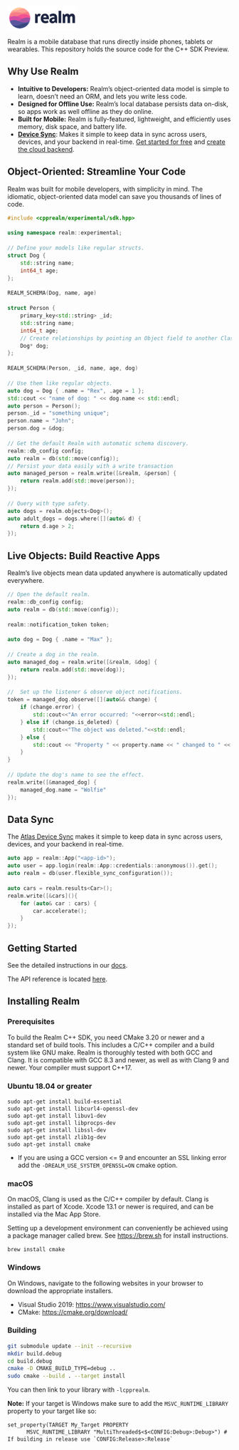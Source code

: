 ![Realm](./logo.png)

Realm is a mobile database that runs directly inside phones, tablets or wearables.
This repository holds the source code for the C++ SDK Preview.

## Why Use Realm

* **Intuitive to Developers:** Realm’s object-oriented data model is simple to learn, doesn’t need an ORM, and lets you write less code.
* **Designed for Offline Use:** Realm’s local database persists data on-disk, so apps work as well offline as they do online.
* **Built for Mobile:** Realm is fully-featured, lightweight, and efficiently uses memory, disk space, and battery life.
* **[Device Sync](https://www.mongodb.com/atlas/app-services/device-sync)**: Makes it simple to keep data in sync across users, devices, and your backend in real-time. [Get started for free](https://www.mongodb.com/docs/realm/sdk/cpp/sync/) and [create the cloud backend](http://mongodb.com/realm/register?utm_medium=github_atlas_CTA&utm_source=realm_cpp_github).

## Object-Oriented: Streamline Your Code

Realm was built for mobile developers, with simplicity in mind. The idiomatic, object-oriented data model can save you thousands of lines of code.

```cpp
#include <cpprealm/experimental/sdk.hpp>

using namespace realm::experimental;

// Define your models like regular structs.
struct Dog {
    std::string name;
    int64_t age;
};

REALM_SCHEMA(Dog, name, age)

struct Person {
    primary_key<std::string> _id;
    std::string name;
    int64_t age;
    // Create relationships by pointing an Object field to another Class
    Dog* dog;
};

REALM_SCHEMA(Person, _id, name, age, dog)

// Use them like regular objects.
auto dog = Dog { .name = "Rex", .age = 1 };
std::cout << "name of dog: " << dog.name << std::endl;
auto person = Person();
person._id = "something unique";
person.name = "John";
person.dog = &dog;

// Get the default Realm with automatic schema discovery.
realm::db_config config;
auto realm = db(std::move(config));
// Persist your data easily with a write transaction 
auto managed_person = realm.write([&realm, &person] {
    return realm.add(std::move(person));
});

// Query with type safety.
auto dogs = realm.objects<Dog>();
auto adult_dogs = dogs.where([](auto& d) {
    return d.age > 2;
});
```
## Live Objects: Build Reactive Apps
Realm’s live objects mean data updated anywhere is automatically updated everywhere.
```cpp
// Open the default realm.
realm::db_config config;
auto realm = db(std::move(config));

realm::notification_token token;

auto dog = Dog { .name = "Max" };

// Create a dog in the realm.
auto managed_dog = realm.write([&realm, &dog] {
    return realm.add(std::move(dog));
});

//  Set up the listener & observe object notifications.
token = managed_dog.observe([](auto&& change) {
    if (change.error) {
        std::cout<<"An error occurred: "<<error<<std::endl;
    } else if (change.is_deleted) {
        std::cout<<"The object was deleted."<<std::endl;
    } else {
        std::cout << "Property " << property.name << " changed to " << property.new_value << std::endl;
    }
}

// Update the dog's name to see the effect.
realm.write([&managed_dog] {
    managed_dog.name = "Wolfie"
});
```

## Data Sync
The [Atlas Device Sync](https://www.mongodb.com/atlas/app-services/device-sync) makes it simple to keep data in sync across users, devices, and your backend in real-time.
```cpp
auto app = realm::App("<app-id>");
auto user = app.login(realm::App::credentials::anonymous()).get();
auto realm = db(user.flexible_sync_configuration());

auto cars = realm.results<Car>();
realm.write([&cars](){
    for (auto& car : cars) {
        car.accelerate();
    }
});
```

## Getting Started

See the detailed instructions in our [docs](https://www.mongodb.com/docs/realm/sdk/cpp/).

The API reference is located [here](https://www.mongodb.com/docs/realm-sdks/cpp/latest/).

## Installing Realm

### Prerequisites

To build the Realm C++ SDK, you need CMake 3.20 or newer and a standard set of build tools. 
This includes a C/C++ compiler and a build system like GNU make. Realm is thoroughly tested with both GCC and Clang. 
It is compatible with GCC 8.3 and newer, as well as with Clang 9 and newer. Your compiler must support C++17.

### Ubuntu 18.04 or greater

    sudo apt-get install build-essential
    sudo apt-get install libcurl4-openssl-dev 
    sudo apt-get install libuv1-dev
    sudo apt-get install libprocps-dev
    sudo apt-get install libssl-dev
    sudo apt-get install zlib1g-dev
    sudo apt-get install cmake

- If you are using a GCC version <= 9 and encounter an SSL linking error add the `-DREALM_USE_SYSTEM_OPENSSL=ON` cmake option.

### macOS

On macOS, Clang is used as the C/C++ compiler by default. Clang is installed
as part of Xcode. Xcode 13.1 or newer is required, and can be installed via
the Mac App Store.

Setting up a development environment can conveniently be achieved using a
package manager called brew. See https://brew.sh for install instructions.

    brew install cmake

### Windows

On Windows, navigate to the following websites in your browser
to download the appropriate installers.

- Visual Studio 2019: https://www.visualstudio.com/
- CMake: https://cmake.org/download/


### Building

```sh
git submodule update --init --recursive
mkdir build.debug
cd build.debug
cmake -D CMAKE_BUILD_TYPE=debug ..
sudo cmake --build . --target install  
```

You can then link to your library with `-lcpprealm`.

<b>Note:</b> If your target is Windows make sure to add the `MSVC_RUNTIME_LIBRARY` property to your target like so:
```
set_property(TARGET My_Target PROPERTY
      MSVC_RUNTIME_LIBRARY "MultiThreaded$<$<CONFIG:Debug>:Debug>") # If building in release use `CONFIG:Release>:Release`
```
 
<img style="width: 0px; height: 0px;" src="https://3eaz4mshcd.execute-api.us-east-1.amazonaws.com/prod?s=https://github.com/realm/realm-cocoa#README.md">
